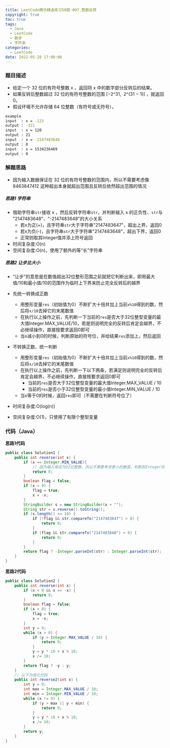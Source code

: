 ```yaml
---
title: LeetCode腾讯精选练习50题-007.整数反转
copyright: true
toc: true
tags:
  - Java
  - LeetCode
  - 数学
  - 字符串
categories:
  - LeetCode
date: 2022-05-28 17:00:00
---
```



### 题目描述
 * 给定一个 32 位的有符号整数 x ，返回将 x 中的数字部分反转后的结果。
 * 如果反转后整数超过 32 位的有符号整数的范围 [−2^31,  2^(31 − 1)] ，就返回 0。
 * 假设环境不允许存储 64 位整数（有符号或无符号）。
```bash
example
input  : x = -123
output : -321
input  : x = 120
output : 21
input  : x = -2147483648
output : 0
input  : x = 1534236469
output : 0
```

<!--more-->

### 解题思路
+ 因为输入数据保证在 32 位的有符号整数的范围内，所以不需要考虑像 8463847412 这种超出本身就超出范围且反转后依然超出范围的情况 
##### 思路1 字符串
+ 借助字符串`str`接收 x ，然后反转字符串`str`，并判断输入 x 的正负性、`str`与 "2147483648"、"-2147483648"的大小关系
    + 若x为正(+)，且字符串`str`大于字符串"2147483647"，超出上界，返回0
    + 若x为负(-)，且字符串`str`大于字符串"2147483648"，超出下界，返回0
    + 正常则取其Integer值并添上符号返回
+ 时间复杂度:O(n)
+ 空间复杂度:O(n)，使用了额外的等“长”字符串
##### 思路2 让步比大小
+ “让步”的意思是在数值超出32位整形范围之前就把它判断出来，即用最大值/10和最小值/10的范围作为临时上下界来防止完全反转后的越界

+ 先统一转换成正数
    + 用整形变量`res`（初始值为0）不断扩大十倍并加上当前`x%10`得到的数，然后将`x/10`去掉它的末尾数值
    + 在执行以上操作之前，先判断一下当前的`res`是否大于32位整型变量的最大值Integer.MAX_VALUE/10，若是则说明完全的反转后肯定会越界，不必继续操作，直接按要求返回0即可
    + 当x减小到0的时候，判断原始的符号位，并给结果`res`添加上，然后返回
+ 不转换正数，统一判断
    + 用整形变量`res`（初始值为0）不断扩大十倍并加上当前`x%10`得到的数，然后将`x/10`去掉它的末尾数值
    + 在执行以上操作之前，先判断一下以下两条，若满足则说明完全的反转后肯定会越界，不必继续操作，直接按要求返回0即可
        + 当前的`res`是否大于32位整型变量的最大值Integer.MAX_VALUE / 10
        + 当前的`res`是否小于32位整型变量的最小值Integer.MIN_VALUE / 10
    + 当x等于0的时候，返回`res`即可（不需要在判断符号位了）

+ 时间复杂度:O(log(n))
+ 空间复杂度:O(1)，只使用了有限个整型变量

### 代码（Java）
**思路1代码**
```java
public class Solution1 {
    public int reverse(int x) {
        if (x == Integer.MIN_VALUE){
            // 因为输入保证为32位整数，所以不需要考虑更小的数值，判断到Integer的最小值即可
            return 0;
        }
        boolean flag = false;
        if (x < 0) {
            flag = true;
            x = -x;
        }
        StringBuilder s = new StringBuilder(x + "");
        String str = s.reverse().toString();
        if (s.length() >= 10) {
            if (!flag && str.compareTo("2147483647") > 0) {
                return 0;
            }
            if (flag && str.compareTo("2147483648") > 0) {
                return 0;
            }
        }
        return flag ? -Integer.parseInt(str) : Integer.parseInt(str);
    }
}

```
**思路2代码**
```java
public class Solution2 {
    public int reverse(int x) {
        if (x < 0 && x == -x) {
            return 0;
        }
        boolean flag = false;
        if (x < 0) {
            flag = true;
            x = -x;
        }
        int y = 0;
        while (x > 0) {
            if (y > Integer.MAX_VALUE / 10) {
                return 0;
            }
            y = y * 10 + x % 10;
            x /= 10;
        }
        return flag ? -y : y;
    }
    // 以下为简化代码
    public int reverse2(int x) {
        int y = 0;
        int max = Integer.MAX_VALUE / 10;
        int min = Integer.MIN_VALUE / 10;
        while (x != 0) {
            if (y > max || y < min) {
                return 0;
            }
            y = y * 10 + x % 10;
            x /= 10;
        }
        return y;
    }
}
```
